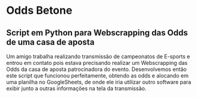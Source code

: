 # Odds Betone
## Script em Python para Webscrapping das Odds de uma casa de aposta

Um amigo trabalha realizando transmissão de campeonatos de E-sports e entrou em contato pois estava precisando realizar um Webscrapping das Odds da casa de aposta patrocinadora do evento. Desenvolvemos então este script que funcionou perfeitamente, obtendo as odds e alocando em uma planilha no GoogleSheets, de onde ele iria utilizar outro software para exibir junto a outras informações na tela da transmissão.
